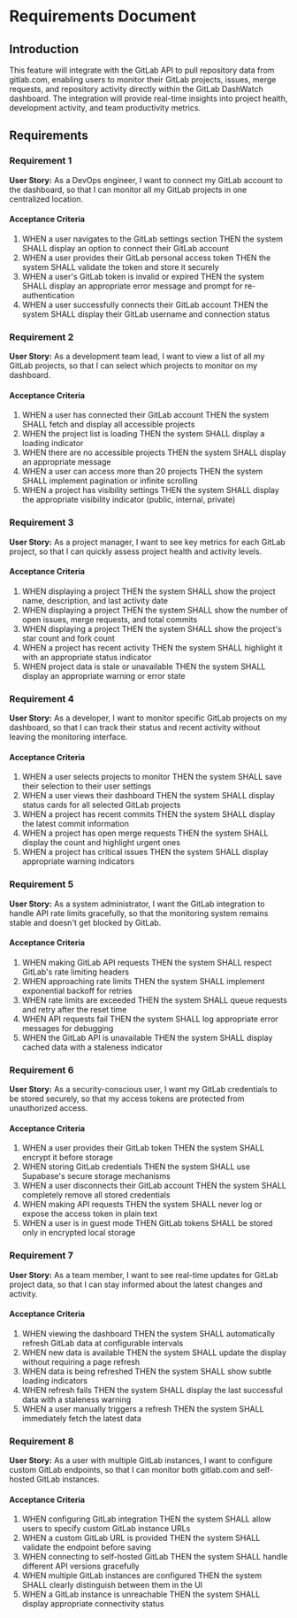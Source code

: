 # Requirements Document

## Introduction

This feature will integrate with the GitLab API to pull repository data from gitlab.com, enabling users to monitor their GitLab projects, issues, merge requests, and repository activity directly within the GitLab DashWatch dashboard. The integration will provide real-time insights into project health, development activity, and team productivity metrics.

## Requirements

### Requirement 1

**User Story:** As a DevOps engineer, I want to connect my GitLab account to the dashboard, so that I can monitor all my GitLab projects in one centralized location.

#### Acceptance Criteria

1. WHEN a user navigates to the GitLab settings section THEN the system SHALL display an option to connect their GitLab account
2. WHEN a user provides their GitLab personal access token THEN the system SHALL validate the token and store it securely
3. WHEN a user's GitLab token is invalid or expired THEN the system SHALL display an appropriate error message and prompt for re-authentication
4. WHEN a user successfully connects their GitLab account THEN the system SHALL display their GitLab username and connection status

### Requirement 2

**User Story:** As a development team lead, I want to view a list of all my GitLab projects, so that I can select which projects to monitor on my dashboard.

#### Acceptance Criteria

1. WHEN a user has connected their GitLab account THEN the system SHALL fetch and display all accessible projects
2. WHEN the project list is loading THEN the system SHALL display a loading indicator
3. WHEN there are no accessible projects THEN the system SHALL display an appropriate message
4. WHEN a user can access more than 20 projects THEN the system SHALL implement pagination or infinite scrolling
5. WHEN a project has visibility settings THEN the system SHALL display the appropriate visibility indicator (public, internal, private)

### Requirement 3

**User Story:** As a project manager, I want to see key metrics for each GitLab project, so that I can quickly assess project health and activity levels.

#### Acceptance Criteria

1. WHEN displaying a project THEN the system SHALL show the project name, description, and last activity date
2. WHEN displaying a project THEN the system SHALL show the number of open issues, merge requests, and total commits
3. WHEN displaying a project THEN the system SHALL show the project's star count and fork count
4. WHEN a project has recent activity THEN the system SHALL highlight it with an appropriate status indicator
5. WHEN project data is stale or unavailable THEN the system SHALL display an appropriate warning or error state

### Requirement 4

**User Story:** As a developer, I want to monitor specific GitLab projects on my dashboard, so that I can track their status and recent activity without leaving the monitoring interface.

#### Acceptance Criteria

1. WHEN a user selects projects to monitor THEN the system SHALL save their selection to their user settings
2. WHEN a user views their dashboard THEN the system SHALL display status cards for all selected GitLab projects
3. WHEN a project has recent commits THEN the system SHALL display the latest commit information
4. WHEN a project has open merge requests THEN the system SHALL display the count and highlight urgent ones
5. WHEN a project has critical issues THEN the system SHALL display appropriate warning indicators

### Requirement 5

**User Story:** As a system administrator, I want the GitLab integration to handle API rate limits gracefully, so that the monitoring system remains stable and doesn't get blocked by GitLab.

#### Acceptance Criteria

1. WHEN making GitLab API requests THEN the system SHALL respect GitLab's rate limiting headers
2. WHEN approaching rate limits THEN the system SHALL implement exponential backoff for retries
3. WHEN rate limits are exceeded THEN the system SHALL queue requests and retry after the reset time
4. WHEN API requests fail THEN the system SHALL log appropriate error messages for debugging
5. WHEN the GitLab API is unavailable THEN the system SHALL display cached data with a staleness indicator

### Requirement 6

**User Story:** As a security-conscious user, I want my GitLab credentials to be stored securely, so that my access tokens are protected from unauthorized access.

#### Acceptance Criteria

1. WHEN a user provides their GitLab token THEN the system SHALL encrypt it before storage
2. WHEN storing GitLab credentials THEN the system SHALL use Supabase's secure storage mechanisms
3. WHEN a user disconnects their GitLab account THEN the system SHALL completely remove all stored credentials
4. WHEN making API requests THEN the system SHALL never log or expose the access token in plain text
5. WHEN a user is in guest mode THEN GitLab tokens SHALL be stored only in encrypted local storage

### Requirement 7

**User Story:** As a team member, I want to see real-time updates for GitLab project data, so that I can stay informed about the latest changes and activity.

#### Acceptance Criteria

1. WHEN viewing the dashboard THEN the system SHALL automatically refresh GitLab data at configurable intervals
2. WHEN new data is available THEN the system SHALL update the display without requiring a page refresh
3. WHEN data is being refreshed THEN the system SHALL show subtle loading indicators
4. WHEN refresh fails THEN the system SHALL display the last successful data with a staleness warning
5. WHEN a user manually triggers a refresh THEN the system SHALL immediately fetch the latest data

### Requirement 8

**User Story:** As a user with multiple GitLab instances, I want to configure custom GitLab endpoints, so that I can monitor both gitlab.com and self-hosted GitLab instances.

#### Acceptance Criteria

1. WHEN configuring GitLab integration THEN the system SHALL allow users to specify custom GitLab instance URLs
2. WHEN a custom GitLab URL is provided THEN the system SHALL validate the endpoint before saving
3. WHEN connecting to self-hosted GitLab THEN the system SHALL handle different API versions gracefully
4. WHEN multiple GitLab instances are configured THEN the system SHALL clearly distinguish between them in the UI
5. WHEN a GitLab instance is unreachable THEN the system SHALL display appropriate connectivity status
